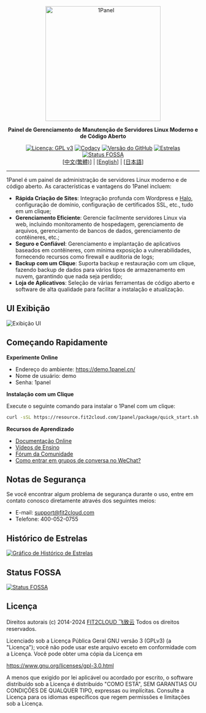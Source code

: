 <p align="center"><a href="https://1panel.cn"><img src="http://1panel.oss-cn-hangzhou.aliyuncs.com/img/1panel-logo.png" alt="1Panel" width="300" /></a></p>
<p align="center"><b>Painel de Gerenciamento de Manutenção de Servidores Linux Moderno e de Código Aberto</b></p>
<p align="center">
  <a href="https://www.gnu.org/licenses/gpl-3.0.html"><img src="https://shields.io/github/license/1Panel-dev/1Panel?color=%231890FF" alt="Licença: GPL v3"></a>
  <a href="https://app.codacy.com/gh/1Panel-dev/1Panel?utm_source=github.com&utm_medium=referral&utm_content=1Panel-dev/1Panel&utm_campaign=Badge_Grade_Dashboard"><img src="https://app.codacy.com/project/badge/Grade/da67574fd82b473992781d1386b937ef" alt="Codacy"></a>
  <a href="https://github.com/1Panel-dev/1Panel/releases"><img src="https://img.shields.io/github/v/release/1Panel-dev/1Panel" alt="Versão do GitHub"></a>
  <a href="https://github.com/1Panel-dev/1Panel"><img src="https://img.shields.io/github/stars/1Panel-dev/1Panel?color=%231890FF&style=flat-square" alt="Estrelas"></a>
  <a href="https://app.fossa.com/projects/git%2Bgithub.com%2F1Panel-dev%2F1Panel?ref=badge_shield"><img src="https://app.fossa.com/api/projects/git%2Bgithub.com%2F1Panel-dev%2F1Panel.svg?type=shield" alt="Status FOSSA"></a><br>
  [<a href="docs/README_TW.md">中文(繁體)</a>] | [<a href="docs/README_EN.md">English</a>] | [<a href="docs/README_JP.md">日本語</a>]
</p>

------------------------------

1Panel é um painel de administração de servidores Linux moderno e de código aberto. As características e vantagens do 1Panel incluem:

- **Rápida Criação de Sites**: Integração profunda com Wordpress e [Halo](https://github.com/halo-dev/halo/), configuração de domínio, configuração de certificados SSL, etc., tudo em um clique;
- **Gerenciamento Eficiente**: Gerencie facilmente servidores Linux via web, incluindo monitoramento de hospedagem, gerenciamento de arquivos, gerenciamento de bancos de dados, gerenciamento de contêineres, etc.;
- **Seguro e Confiável**: Gerenciamento e implantação de aplicativos baseados em contêineres, com mínima exposição a vulnerabilidades, fornecendo recursos como firewall e auditoria de logs;
- **Backup com um Clique**: Suporta backup e restauração com um clique, fazendo backup de dados para vários tipos de armazenamento em nuvem, garantindo que nada seja perdido;
- **Loja de Aplicativos**: Seleção de várias ferramentas de código aberto e software de alta qualidade para facilitar a instalação e atualização.

## UI Exibição

![Exibição UI](https://resource.fit2cloud.com/1panel/img/overview.png)

## Começando Rapidamente

**Experimente Online**

- Endereço do ambiente: <https://demo.1panel.cn/>
- Nome de usuário: demo
- Senha: 1panel

**Instalação com um Clique**

Execute o seguinte comando para instalar o 1Panel com um clique:

```sh
curl -sSL https://resource.fit2cloud.com/1panel/package/quick_start.sh -o quick_start.sh && sudo bash quick_start.sh
```

**Recursos de Aprendizado**

- [Documentação Online](https://1panel.cn/docs/)
- [Vídeos de Ensino](https://space.bilibili.com/510493147/channel/collectiondetail?sid=1199760)
- [Fórum da Comunidade](https://bbs.fit2cloud.com/c/1p/7)
- [Como entrar em grupos de conversa no WeChat?](https://bbs.fit2cloud.com/t/topic/2147)

## Notas de Segurança

Se você encontrar algum problema de segurança durante o uso, entre em contato conosco diretamente através dos seguintes meios:

- E-mail: support@fit2cloud.com
- Telefone: 400-052-0755

## Histórico de Estrelas

[![Gráfico de Histórico de Estrelas](https://api.star-history.com/svg?repos=1Panel-dev/1Panel&type=Date)](https://star-history.com/#1Panel-dev/1Panel&Date)

## Status FOSSA

[![Status FOSSA](https://app.fossa.com/api/projects/git%2Bgithub.com%2F1Panel-dev%2F1Panel.svg?type=large)](https://app.fossa.com/projects/git%2Bgithub.com%2F1Panel-dev%2F1Panel?ref=badge_large)

## Licença

Direitos autorais (c) 2014-2024 [FIT2CLOUD 飞致云](https://fit2cloud.com/)
Todos os direitos reservados.

Licenciado sob a Licença Pública Geral GNU versão 3 (GPLv3) (a "Licença"); você não pode usar este arquivo exceto em conformidade com a Licença. Você pode obter uma cópia da Licença em

<https://www.gnu.org/licenses/gpl-3.0.html>

A menos que exigido por lei aplicável ou acordado por escrito, o software distribuído sob a Licença é distribuído "COMO ESTÁ", SEM GARANTIAS OU CONDIÇÕES DE QUALQUER TIPO, expressas ou implícitas. Consulte a Licença para os idiomas específicos que regem permissões e limitações sob a Licença.
